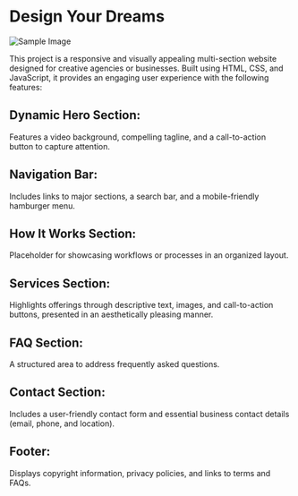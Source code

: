 # Design Your Dreams

![Sample Image](image/demo.JPG)

This project is a responsive and visually appealing multi-section website designed for creative agencies or businesses. Built using HTML, CSS, and JavaScript, it provides an engaging user experience with the following features:

## Dynamic Hero Section:
Features a video background, compelling tagline, and a call-to-action button to capture attention.

## Navigation Bar:
Includes links to major sections, a search bar, and a mobile-friendly hamburger menu.

## How It Works Section:
Placeholder for showcasing workflows or processes in an organized layout.

## Services Section:
Highlights offerings through descriptive text, images, and call-to-action buttons, presented in an aesthetically pleasing manner.

## FAQ Section:
A structured area to address frequently asked questions.

## Contact Section:
Includes a user-friendly contact form and essential business contact details (email, phone, and location).

## Footer:
Displays copyright information, privacy policies, and links to terms and FAQs.
